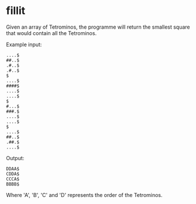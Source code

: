 # fillit

Given an array of Tetrominos, the programme will return the smallest square that would contain all the Tetrominos. 

Example input:
```
....$
##..$
.#..$
.#..$
$
....$
####$
....$
....$
$
#...$
###.$
....$
....$
$
....$ 
##..$ 
.##.$ 
....$ 
```
Output:
```
DDAA$ 
CDDA$ 
CCCA$ 
BBBB$ 
```
Where 'A', 'B', 'C' and 'D' represents the order of the Tetrominos. 
